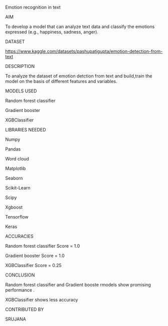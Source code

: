 Emotion recognition in text



AIM

To develop a model that can analyze text data and classify the emotions expressed (e.g., happiness, sadness, anger).

DATASET

https://www.kaggle.com/datasets/pashupatigupta/emotion-detection-from-text


DESCRIPTION

To analyze the dataset of emotion detction from text and build,train the model on the basis of different features and variables.


MODELS USED

Random forest classifier

Gradient booster

XGBClassifier



LIBRARIES NEEDED

Numpy

Pandas

Word cloud

Matplotlib

Seaborn

Scikit-Learn

Scipy

Xgboost

Tensorflow

Keras



ACCURACIES

Random forest classifier Score = 1.0

Gradient booster Score = 1.0

XGBClassifier Score = 0.25



CONCLUSION


Random forest classifier and Gradient booste rmodels show promising performance .


XGBClassifier shows less accuracy

CONTRIBUTED BY

SRUJANA
